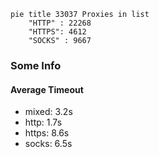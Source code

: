 
```mermaid
pie title 33037 Proxies in list
    "HTTP" : 22268
    "HTTPS": 4612
    "SOCKS" : 9667
```

### Some Info
#### Average Timeout

- mixed: 3.2s
- http: 1.7s
- https: 8.6s
- socks: 6.5s